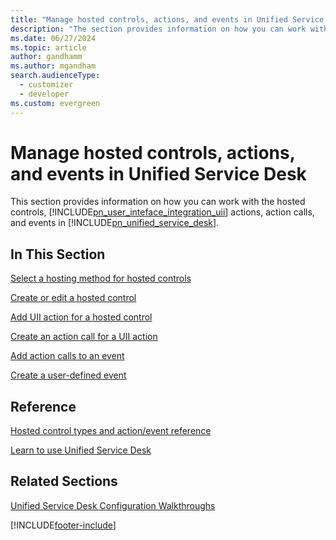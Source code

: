 ```yaml
---
title: "Manage hosted controls, actions, and events in Unified Service Desk | MicrosoftDocs"
description: "The section provides information on how you can work with the hosted controls, User Interface Integration (UII) actions, action calls, and events in Unified Service Desk."
ms.date: 06/27/2024
ms.topic: article
author: gandhamm
ms.author: mgandham
search.audienceType: 
  - customizer
  - developer
ms.custom: evergreen
---
```

# Manage hosted controls, actions, and events in Unified Service Desk
This section provides information on how you can work with the hosted controls, [!INCLUDE[pn_user_inteface_integration_uii](../includes/pn-user-interface-integration-uii.md)] actions, action calls, and events in [!INCLUDE[pn_unified_service_desk](../includes/pn-unified-service-desk.md)].  
  
## In This Section  
 [Select a hosting method for hosted controls](../unified-service-desk/select-hosting-method-controls.md)  
  
 [Create or edit a hosted control](../unified-service-desk/create-edit-hosted-control.md)  
  
 [Add UII action for a hosted control](../unified-service-desk/add-uii-action-hosted-control.md)  
  
 [Create an action call for a UII action](../unified-service-desk/create-action-call-uii-action.md)  
  
 [Add action calls to an event](../unified-service-desk/add-action-calls-event.md)  
  
 [Create a user-defined event](../unified-service-desk/create-user-defined-event.md)  
  
## Reference  
 [Hosted control types and action/event reference](../unified-service-desk/hosted-control-types-action-event-reference.md)  
  
 [Learn to use Unified Service Desk](../unified-service-desk/learn-to-use-unified-service-desk.md)  
  
## Related Sections  
 [Unified Service Desk Configuration Walkthroughs](../unified-service-desk/unified-service-desk-configuration-walkthroughs.md)


[!INCLUDE[footer-include](../includes/footer-banner.md)]
